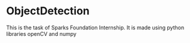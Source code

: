# ObjectDetection
This is the task of Sparks Foundation Internship. It is made using python libraries openCV and numpy
